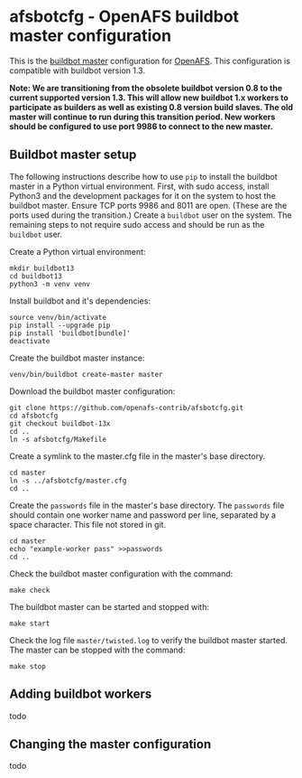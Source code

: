 afsbotcfg - OpenAFS buildbot master configuration
=================================================

This is the [buildbot master][1] configuration for [OpenAFS][2]. This
configuration is compatible with buildbot version 1.3.

**Note: We are transitioning from the obsolete buildbot version 0.8 to the
current supported version 1.3. This will allow new buildbot 1.x workers to
participate as builders as well as existing 0.8 version build slaves.  The old
master will continue to run during this transition period. New workers should
be configured to use port 9986 to connect to the new master.**

Buildbot master setup
---------------------

The following instructions describe how to use `pip` to install the buildbot
master in a Python virtual environment.  First, with sudo access, install
Python3 and the development packages for it on the system to host the buildbot
master. Ensure TCP ports 9986 and 8011 are open. (These are the ports used
during the transition.) Create a `buildbot` user on the system.  The remaining
steps to not require sudo access and should be run as the `buildbot` user.

Create a Python virtual environment:

    mkdir buildbot13
    cd buildbot13
    python3 -m venv venv

Install buildbot and it's dependencies:

    source venv/bin/activate
    pip install --upgrade pip
    pip install 'buildbot[bundle]'
    deactivate

Create the buildbot master instance:

    venv/bin/buildbot create-master master

Download the buildbot master configuration:

    git clone https://github.com/openafs-contrib/afsbotcfg.git
    cd afsbotcfg
    git checkout buildbot-13x
    cd ..
    ln -s afsbotcfg/Makefile

Create a symlink to the master.cfg file in the master's base directory.

    cd master
    ln -s ../afsbotcfg/master.cfg
    cd ..

Create the `passwords` file in the master's base directory. The `passwords`
file should contain one worker name and password per line, separated by a space
character. This file not stored in git.

    cd master
    echo "example-worker pass" >>passwords
    cd ..

Check the buildbot master configuration with the command:

    make check

The buildbot master can be started and stopped with:

    make start

Check the log file `master/twisted.log` to verify the buildbot master started.
The master can be stopped with the command:

    make stop

Adding buildbot workers
-----------------------

todo

Changing the master configuration
---------------------------------

todo


[1]: http://buildbot.openafs.org:8011
[2]: https://openafs.org
